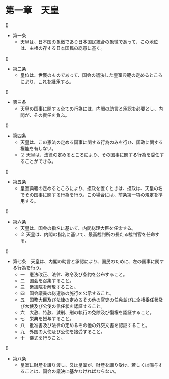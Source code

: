 # 第一章　天皇

()

- 第一条
    - 天皇は、日本国の象徴であり日本国民統合の象徴であって、この地位は、主権の存する日本国民の総意に基く。

()

- 第二条
    - 皇位は、世襲のものであって、国会の議決した皇室典範の定めるところにより、これを継承する。

()

- 第三条
    - 天皇の国事に関する全ての行為には、内閣の助言と承認を必要とし、内閣が、その責任を負ふ。

()

- 第四条
    - 天皇は、この憲法の定める国事に関する行為のみを行ひ、国政に関する権能を有しない。
    - ２ 天皇は、法律の定めるところにより、その国事に関する行為を委任することができる。

()

- 第五条
    - 皇室典範の定めるところにより、摂政を置くときは、摂政は、天皇の名でその国事に関する行為を行う。この場合には、前条第一項の規定を準用する。

()

- 第六条
    - 天皇は、国会の指名に基いて、内閣総理大臣を任命する。
    - ２ 天皇は、内閣の指名に基いて、最高裁判所の長たる裁判官を任命する。

()

- 第七条　天皇は、内閣の助言と承認により、国民のために、左の国事に関する行為を行う。
    - 一　憲法改正、法律、政令及び条約を公布すること。
    - 二　国会を召集すること。
    - 三　衆議院を解散すること。
    - 四　国会議員の総選挙の施行を公示すること。
    - 五　国務大臣及び法律の定めるその他の官吏の任免並びに全権委任状及び大使及び公使の信任状を認証すること。
    - 六　大赦、特赦、減刑、刑の執行の免除及び復権を認証すること。
    - 七　栄典を授与すること。
    - 八　批准書及び法律の定めるその他の外交文書を認証すること。
    - 九　外国の大使及び公使を接受すること。
    - 十　儀式を行うこと。

()

- 第八条
    - 皇室に財産を譲り渡し、又は皇室が、財産を譲り受け、若しくは賜与することは、国会の議決に基かなければならない。

